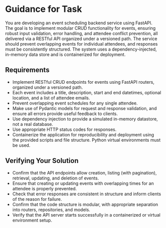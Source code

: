 # Guidance for Task

You are developing an event scheduling backend service using FastAPI. The goal is to implement modular CRUD functionality for events, ensuring robust input validation, error handling, and attendee conflict prevention, all delivered via a RESTful API organized under a versioned path. The service should prevent overlapping events for individual attendees, and responses must be consistently structured. The system uses a dependency-injected, in-memory data store and is containerized for deployment.

## Requirements

- Implement RESTful CRUD endpoints for events using FastAPI routers, organized under a versioned path.
- Each event includes a title, description, start and end datetimes, optional location, and a list of attendee emails.
- Prevent overlapping event schedules for any single attendee.
- Make use of Pydantic models for request and response validation, and ensure all errors provide useful feedback to clients.
- Use dependency injection to provide a simulated in-memory datastore, not a real database.
- Use appropriate HTTP status codes for responses.
- Containerize the application for reproducibility and deployment using the provided scripts and file structure. Python virtual environments must be used.

## Verifying Your Solution

- Confirm that the API endpoints allow creation, listing (with pagination), retrieval, updating, and deletion of events.
- Ensure that creating or updating events with overlapping times for an attendee is properly prevented.
- Check that error responses are consistent in structure and inform clients of the reason for failure.
- Confirm that the code structure is modular, with appropriate separation into routers, repositories, and models.
- Verify that the API server starts successfully in a containerized or virtual environment setup.
